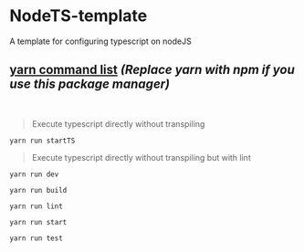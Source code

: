 # **NodeTS-template**
A template for configuring typescript on nodeJS

##  <ins>**yarn command list**</ins> *(Replace yarn with npm if you use this package manager)*

<br>

> Execute typescript directly without transpiling
```console
yarn run startTS
```
> Execute typescript directly without transpiling but with lint
```console
yarn run dev
```
```console
yarn run build
```
```console
yarn run lint
```
```console
yarn run start
```
```console
yarn run test
```

